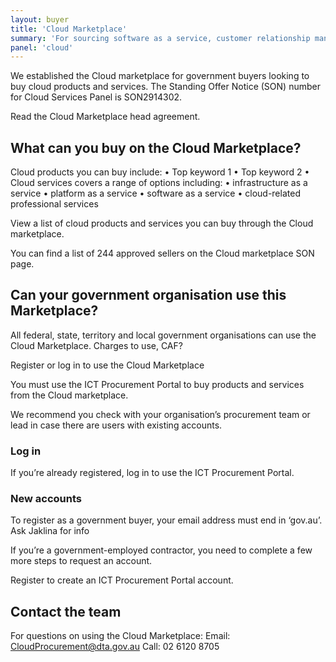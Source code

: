 ```yaml
---
layout: buyer
title: 'Cloud Marketplace'
summary: 'For sourcing software as a service, customer relationship management, development tools'
panel: 'cloud'
---
```


We established the Cloud marketplace for government buyers looking to buy cloud products and services. The Standing Offer Notice (SON) number for Cloud Services Panel is SON2914302.

Read the Cloud Marketplace head agreement.

## What can you buy on the Cloud Marketplace?

Cloud products you can buy include:
• Top keyword 1
• Top keyword 2
•
Cloud services covers a range of options including:
• infrastructure as a service
• platform as a service
• software as a service
• cloud-related professional services

View a list of cloud products and services you can buy through the Cloud marketplace.

You can find a list of 244 approved sellers on the Cloud marketplace SON page.

## Can your government organisation use this Marketplace?

All federal, state, territory and local government organisations can use the Cloud Marketplace.
Charges to use, CAF?

Register or log in to use the Cloud Marketplace

You must use the ICT Procurement Portal to buy products and services from the Cloud marketplace.

We recommend you check with your organisation’s procurement team or lead in case there are users with existing accounts.

### Log in

If you’re already registered, log in to use the ICT Procurement Portal.

### New accounts

To register as a government buyer, your email address must end in ‘gov.au’. Ask Jaklina for info

If you’re a government-employed contractor, you need to complete a few more steps to request an account.

Register to create an ICT Procurement Portal account.

## Contact the team

For questions on using the Cloud Marketplace:
Email: CloudProcurement@dta.gov.au
Call: 02 6120 8705
